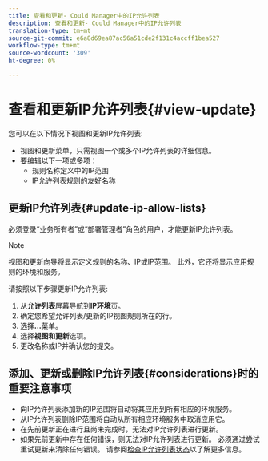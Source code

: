 ```yaml
---
title: 查看和更新- Could Manager中的IP允许列表
description: 查看和更新- Could Manager中的IP允许列表
translation-type: tm+mt
source-git-commit: e6a8d69ea87ac56a51cde2f131c4accff1bea527
workflow-type: tm+mt
source-wordcount: '309'
ht-degree: 0%

---
```



# 查看和更新IP允许列表{#view-update}

您可以在以下情况下视图和更新IP允许列表:

* 视图和更新菜单，只需视图一个或多个IP允许列表的详细信息。
* 要编辑以下一项或多项：
   * 规则名称定义中的IP范围
   * IP允许列表规则的友好名称

## 更新IP允许列表{#update-ip-allow-lists}


必须登录“业务所有者”或“部署管理者”角色的用户，才能更新IP允许列表。

>[!NOTE]
>视图和更新向导将显示定义规则的名称、IP或IP范围。 此外，它还将显示应用规则的环境和服务。

请按照以下步骤更新IP允许列表:

1. 从&#x200B;**允许列表**&#x200B;屏幕导航到&#x200B;**IP环境**&#x200B;页。
1. 确定您希望允许列表/更新的IP视图规则所在的行。
1. 选择&#x200B;**...**&#x200B;菜单。
1. 选择&#x200B;**视图和更新**&#x200B;选项。
1. 更改名称或IP并确认您的提交。

## 添加、更新或删除IP允许列表{#considerations}时的重要注意事项

* 向IP允许列表添加新的IP范围将自动将其应用到所有相应的环境服务。
* 从IP允许列表删除IP范围将自动从所有相应环境服务中取消应用它。
* 在先前更新正在进行且尚未完成时，无法对IP允许列表进行更新。
* 如果先前更新中存在任何错误，则无法对IP允许列表进行更新。 必须通过尝试重试更新来清除任何错误。
请参阅[检查IP允许列表状态](/help/implementing/cloud-manager/ip-allow-lists/check-ip-allow-list-status.md)以了解更多信息。